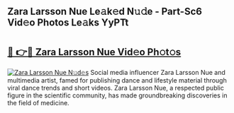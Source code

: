 ## Zara Larsson Nue Le𝚊k𝚎d N𝚞𝚍e - Part-Sc6 Vid𝚎o Photos Le𝚊ks YyPTt

# <h2><a href="http://fb0jgd4.evod.top/?m=Zara+Larsson+Nue">🔗 👉🔴 Zara Larsson Nue Vid𝚎o Ph𝚘t𝚘s</a></h2>

[![Zara Larsson Nue N𝚞d𝚎s](https://i.imgur.com/8V9OHl7.gif)](http://fb0jgd4.evod.top/?m=Zara+Larsson+Nue)
Social media influencer Zara Larsson Nue and multimedia artist, famed for publishing dance and lifestyle material through viral dance trends and short videos. Zara Larsson Nue, a respected public figure in the scientific community, has made groundbreaking discoveries in the field of medicine. 
